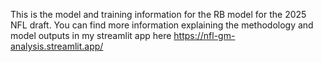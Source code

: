 This is the model and training information for the RB model for the 2025 NFL draft. 
You can find more information explaining the methodology and model outputs in my streamlit app here https://nfl-gm-analysis.streamlit.app/
